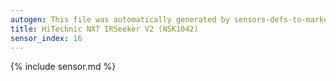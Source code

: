 ```yaml
---
autogen: This file was automatically generated by sensors-defs-to-markdown.py
title: HiTechnic NXT IRSeeker V2 (NSK1042)
sensor_index: 16
---
```


{% include sensor.md %}
